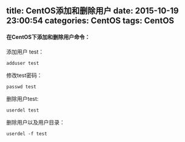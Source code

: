 title: CentOS添加和删除用户
date: 2015-10-19 23:00:54
categories: CentOS
tags: CentOS
---
#### 在CentOS下添加和删除用户命令：
<!-- more -->

添加用户 test：
```
adduser test
```
修改test密码：
```
passwd test
```
删除用户test:
```
userdel test
```
删除用户以及用户目录：
```
userdel -f test
```
